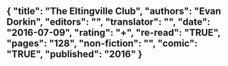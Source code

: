 {
 "title": "The Eltingville Club",
 "authors": "Evan Dorkin",
 "editors": "",
 "translator": "",
 "date": "2016-07-09",
 "rating": "+",
 "re-read": "TRUE",
 "pages": "128",
 "non-fiction": "",
 "comic": "TRUE",
 "published": "2016"
}
---

